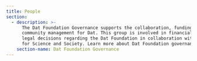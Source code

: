 ```yaml
---
title: People
section:
  - description: >-
      The Dat Foundation Governance supports the collaboration, funding, and
      community management for Dat. This group is involved in financial and
      legal decisions regarding the Dat Foundation in collaboration with Code
      for Science and Society. Learn more about Dat Foundation governance.
    section-name: Dat Foundation Governance
---
```


